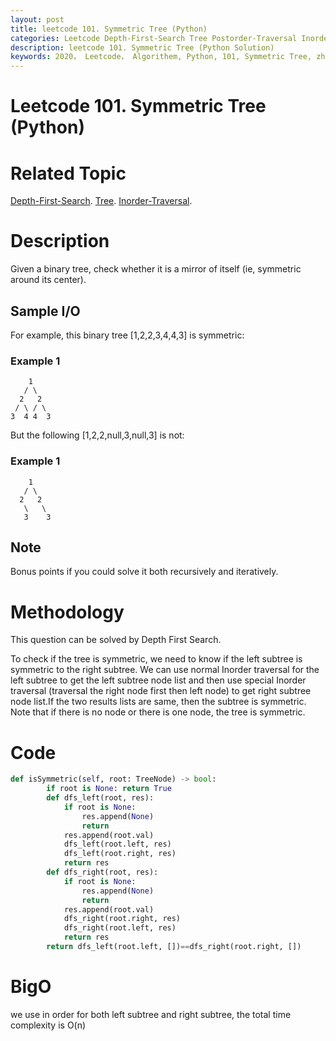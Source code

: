 ```yaml
---
layout: post
title: leetcode 101. Symmetric Tree (Python)
categories: Leetcode Depth-First-Search Tree Postorder-Traversal Inorder-Traversal
description: leetcode 101. Symmetric Tree (Python Solution)
keywords: 2020， Leetcode， Algorithem, Python, 101, Symmetric Tree, zhenyu, Depth-First-Search, DFS, Depth First Search, Tree, tree
---
```


# Leetcode 101. Symmetric Tree (Python)

# Related Topic
<a href="/categories/#Depth-First-Search" target="_blank"> Depth-First-Search</a>.
<a href="/categories/#Tree" target="_blank"> Tree</a>.
<a href="/categories/#Inorder-Traversal" target="_blank"> Inorder-Traversal</a>.

# Description
Given a binary tree, check whether it is a mirror of itself (ie, symmetric around its center).


## Sample I/O

For example, this binary tree [1,2,2,3,4,4,3] is symmetric:
### Example 1
```
    1
   / \
  2   2
 / \ / \
3  4 4  3
```

But the following [1,2,2,null,3,null,3] is not:
### Example 1
```
    1
   / \
  2   2
   \   \
   3    3
```

## Note
Bonus points if you could solve it both recursively and iteratively.

# Methodology
This question can be solved by Depth First Search.

To check if the tree is symmetric, we need to know if the left subtree is symmetric to the right subtree.
We can use normal Inorder traversal for the left subtree to get the left subtree node list and then use special Inorder traversal (traversal the right node first then left node) to get right subtree node list.If the two results lists are same, then the subtree is symmetric. Note that if there is no node or there is one node, the tree is symmetric.

# Code
```python
def isSymmetric(self, root: TreeNode) -> bool:
        if root is None: return True
        def dfs_left(root, res):
            if root is None:
                res.append(None)
                return
            res.append(root.val)
            dfs_left(root.left, res)
            dfs_left(root.right, res)
            return res
        def dfs_right(root, res):
            if root is None: 
                res.append(None)
                return
            res.append(root.val)
            dfs_right(root.right, res)
            dfs_right(root.left, res)
            return res
        return dfs_left(root.left, [])==dfs_right(root.right, []) 
```
# BigO
we use in order for both left subtree and right subtree, the total time complexity is O(n)
